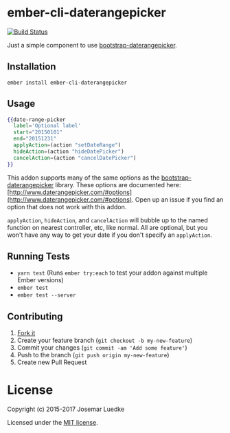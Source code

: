# ember-cli-daterangepicker

[![Build Status](https://travis-ci.org/josemarluedke/ember-cli-daterangepicker.svg?branch=master)](https://travis-ci.org/josemarluedke/ember-cli-daterangepicker)

Just a simple component to use [bootstrap-daterangepicker](https://github.com/dangrossman/bootstrap-daterangepicker).

## Installation

```
ember install ember-cli-daterangepicker
```

## Usage

```handlebars
{{date-range-picker
  label='Optional label'
  start="20150101"
  end="20151231"
  applyAction=(action "setDateRange")
  hideAction=(action "hideDatePicker")
  cancelAction=(action "cancelDatePicker")
}}
```

This addon supports many of the same options as the [bootstrap-daterangepicker](https://github.com/dangrossman/bootstrap-daterangepicker) library. These options are documented here: [http://www.daterangepicker.com/#options](http://www.daterangepicker.com/#options). Open up an issue if you find an option that does not work with this addon.

`applyAction`, `hideAction`, and `cancelAction` will bubble up to the named function on nearest controller, etc, like normal. All are optional, but you won't have any way to get your date if you don't specify an `applyAction`.

## Running Tests

* `yarn test` (Runs `ember try:each` to test your addon against multiple Ember versions)
* `ember test`
* `ember test --server`

## Contributing

1. [Fork it](https://github.com/josemarluedke/ember-cli-daterangepicker/fork)
2. Create your feature branch (`git checkout -b my-new-feature`)
3. Commit your changes (`git commit -am 'Add some feature'`)
4. Push to the branch (`git push origin my-new-feature`)
5. Create new Pull Request


# License

Copyright (c) 2015-2017 Josemar Luedke

Licensed under the [MIT license](LICENSE.md).
